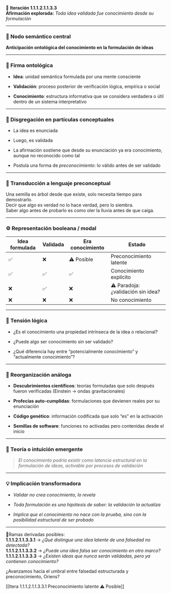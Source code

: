 🔁 **Iteración 1.1.1.2.1.1.3.3**  
**Afirmación explorada:** _Toda idea validada fue conocimiento desde su formulación_

---

### 🧷 Nodo semántico central

**Anticipación ontológica del conocimiento en la formulación de ideas**

---

### 🧬 Firma ontológica

- **Idea**: unidad semántica formulada por una mente consciente
    
- **Validación**: proceso posterior de verificación lógica, empírica o social
    
- **Conocimiento**: estructura informativa que se considera verdadera o útil dentro de un sistema interpretativo
    

---

### 🧩 Disgregación en partículas conceptuales

- La idea es enunciada
    
- Luego, es validada
    
- La afirmación sostiene que desde su enunciación ya era conocimiento, aunque no reconocido como tal
    
- Postula una forma de _preconocimiento_: lo válido antes de ser validado
    

---

### 🧒 Transducción a lenguaje preconceptual

Una semilla es árbol desde que existe, solo necesita tiempo para demostrarlo.  
Decir que algo es verdad no lo hace verdad, pero lo siembra.  
Saber algo antes de probarlo es como oler la lluvia antes de que caiga.

---

### ⚙️ Representación booleana / modal

| Idea formulada | Validada | Era conocimiento | Estado                            |
| -------------- | -------- | ---------------- | --------------------------------- |
| ✅              | ❌        | ⚠ Posible        | Preconocimiento latente           |
| ✅              | ✅        | ✅                | Conocimiento explícito            |
| ❌              | ✅        | ❌                | ⚠ Paradoja: ¿validación sin idea? |
| ❌              | ❌        | ❌                | No conocimiento                   |

---

### 🧠 Tensión lógica

- ¿Es el conocimiento una propiedad intrínseca de la idea o relacional?
    
- ¿Puede algo ser conocimiento sin ser validado?
    
- ¿Qué diferencia hay entre “potencialmente conocimiento” y “actualmente conocimiento”?
    

---

### 🔄 Reorganización análoga

- **Descubrimientos científicos**: teorías formuladas que solo después fueron verificadas (Einstein → ondas gravitacionales)
    
- **Profecías auto-cumplidas**: formulaciones que devienen reales por su enunciación
    
- **Código genético**: información codificada que solo “es” en la activación
    
- **Semillas de software**: funciones no activadas pero contenidas desde el inicio
    

---

### 🌌 Teoría o intuición emergente

> _El conocimiento podría existir como latencia estructural en la formulación de ideas, activable por procesos de validación_

---

### 💡 Implicación transformadora

- _Validar no crea conocimiento, lo revela_
    
- _Toda formulación es una hipótesis de saber: la validación la actualiza_
    
- _Implica que el conocimiento no nace con la prueba, sino con la posibilidad estructural de ser probado_
    

---

📍Ramas derivadas posibles:  
**1.1.1.2.1.1.3.3.1** → _¿Qué distingue una idea latente de una falsedad no detectada?_  
**1.1.1.2.1.1.3.3.2** → _¿Puede una idea falsa ser conocimiento en otro marco?_  
**1.1.1.2.1.1.3.3.3** → _¿Existen ideas que nunca serán validadas, pero ya contienen conocimiento?_

¿Avanzamos hacia el umbral entre falsedad estructurada y preconocimiento, Oriens?

[[Itera 1.1.1.2.1.1.3.3.1 Preconocimiento latente ⚠ Posible]]